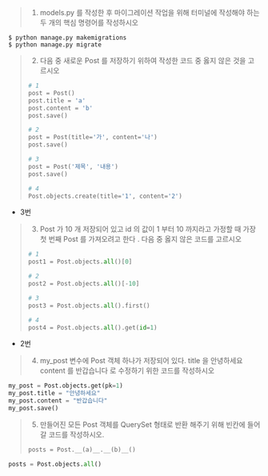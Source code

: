 > 1. models.py 를 작성한 후 마이그레이션 작업을 위해 터미널에 작성해야 하는 두 개의 핵심 명령어를 작성하시오

```
$ python manage.py makemigrations
$ python manage.py migrate
```

> 2. 다음 중 새로운 Post 를 저장하기 위하여 작성한 코드 중 옳지 않은 것을 고르시오
>
> ```python
> # 1
> post = Post()
> post.title = 'a'
> post.content = 'b'
> post.save()
> 
> # 2
> post = Post(title='가', content='나')
> post.save()
> 
> # 3
> post = Post('제목', '내용')
> post.save()
> 
> # 4
> Post.objects.create(title='1', content='2')
> ```

- 3번

> 3. Post 가 10 개 저장되어 있고 id 의 값이 1 부터 10 까지라고 가정할 때 가장 첫 번째 Post 를 가져오려고 한다 . 다음 중 옳지 않은 코드를 고르시오
>
> ```python
> # 1
> post1 = Post.objects.all()[0]
> 
> # 2
> post2 = Post.objects.all()[-10]
> 
> # 3
> post3 = Post.objects.all().first()
> 
> # 4
> post4 = Post.objects.all().get(id=1)
> ```

- 2번

> 4. my_post 변수에 Post 객체 하나가 저장되어 있다. title 을 안녕하세요 content 를 반갑습니다 로 수정하기 위한 코드를 작성하시오

```python
my_post = Post.objects.get(pk=1)
my_post.title = "안녕하세요"
my_post.content = "반갑습니다"
my_post.save()
```

> 5. 만들어진 모든 Post 객체를 QuerySet 형태로 반환 해주기 위해 빈칸에 들어갈 코드를 작성하시오.
>
> ```python
> posts = Post.__(a)__.__(b)__()
> ```

```python
posts = Post.objects.all()
```

